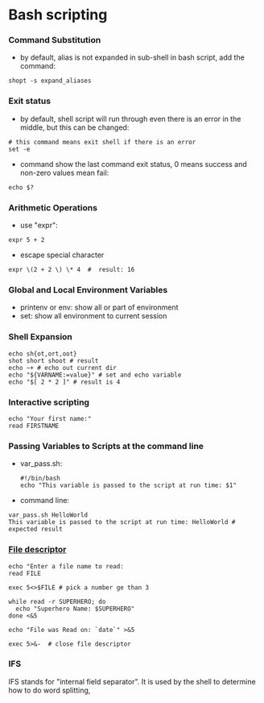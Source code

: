 
# Bash scripting

### Command Substitution
 - by default, alias is not expanded in sub-shell in bash script, add the command:
 ```
 shopt -s expand_aliases
 ```
 
### Exit status
 - by default, shell script will run through even there is an error in the middle, but this can be changed:
  ```
  # this command means exit shell if there is an error 
  set -e 
  ``` 
  
 - command show the last command exit status, 0 means success and non-zero values mean fail:
  ```
  echo $? 
  ```
### Arithmetic Operations
  - use "expr":
  ```
  expr 5 + 2
  ```
  - escape special character
  ```
  expr \(2 + 2 \) \* 4  #  result: 16
  ```
  
### Global and Local Environment Variables
  - printenv or env: show all or part of environment
  - set: show all environment to current session
   
### Shell Expansion
```
echo sh{ot,ort,oot}
shot short shoot # result
echo ~+ # echo out current dir
echo "${VARNAME:=value}" # set and echo variable 
echo "$[ 2 * 2 ]" # result is 4
```

### Interactive scripting
```
echo "Your first name:"
read FIRSTNAME
```

### Passing Variables to Scripts at the command line
 - var_pass.sh:  
   ```
   #!/bin/bash
   echo "This variable is passed to the script at run time: $1"
   ```
 - command line:
  ```
  var_pass.sh HelloWorld
  This variable is passed to the script at run time: HelloWorld # expected result
  ```
### [File descriptor](https://www.computerhope.com/jargon/f/file-descriptor.htm)
```
echo "Enter a file name to read:
read FILE

exec 5<>$FILE # pick a number ge than 3 

while read -r SUPERHERO; do
  echo "Superhero Name: $SUPERHERO"
done <&5

echo "File was Read on: `date`" >&5

exec 5>&-  # close file descriptor
```

### IFS
IFS stands for "internal field separator". It is used by the shell to determine how to do word splitting,
